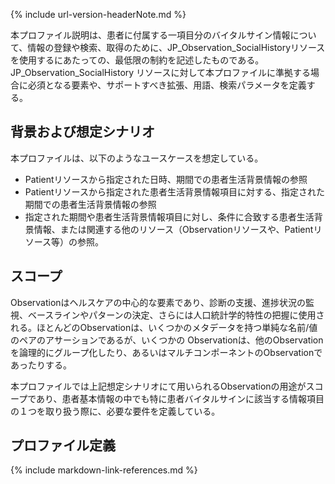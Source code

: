 {% include url-version-headerNote.md %}

本プロファイル説明は、患者に付属する一項目分のバイタルサイン情報について、情報の登録や検索、取得のために、JP_Observation_SocialHistoryリソースを使用するにあたっての、最低限の制約を記述したものである。
JP_Observation_SocialHistory リソースに対して本プロファイルに準拠する場合に必須となる要素や、サポートすべき拡張、用語、検索パラメータを定義する。


## 背景および想定シナリオ

本プロファイルは、以下のようなユースケースを想定している。
- Patientリソースから指定された日時、期間での患者生活背景情報の参照
- Patientリソースから指定された患者生活背景情報項目に対する、指定された期間での患者生活背景情報の参照
- 指定された期間や患者生活背景情報項目に対し、条件に合致する患者生活背景情報、または関連する他のリソース（Observationリソースや、Patientリソース等）の参照。


## スコープ

Observationはヘルスケアの中心的な要素であり、診断の支援、進捗状況の監視、ベースラインやパターンの決定、さらには人口統計学的特性の把握に使用される。ほとんどのObservationは、いくつかのメタデータを持つ単純な名前/値のペアのアサーションであるが、いくつかの Observationは、他のObservationを論理的にグループ化したり、あるいはマルチコンポーネントのObservationであったりする。

本プロファイルでは上記想定シナリオにて用いられるObservationの用途がスコープであり、患者基本情報の中でも特に患者バイタルサインに該当する情報項目の１つを取り扱う際に、必要な要件を定義している。

## プロファイル定義

{% include markdown-link-references.md %}
